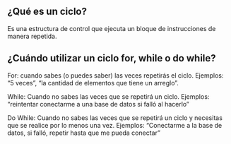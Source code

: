 ## ¿Qué es un ciclo?
Es una estructura de control que ejecuta un bloque de instrucciones de manera repetida.


## ¿Cuándo utilizar un ciclo for, while o do while?

For: cuando sabes (o puedes saber) las veces repetirás el ciclo. Ejemplos: “5 veces”, “la cantidad de elementos que tiene un arreglo”.


While: Cuando no sabes las veces que se repetirá un ciclo. Ejemplos: “reintentar conectarme a una base de datos si falló al hacerlo”


Do While: Cuando no sabes las veces que se repetirá un ciclo y necesitas que se realice por lo menos una vez. Ejemplos: “Conectarme a la base de datos, si falló, repetir hasta que me pueda conectar”